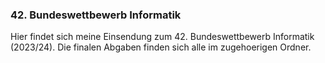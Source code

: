 ### 42. Bundeswettbewerb Informatik

Hier findet sich meine Einsendung zum 42. Bundeswettbewerb Informatik (2023/24). Die finalen Abgaben finden sich alle im zugehoerigen Ordner.

